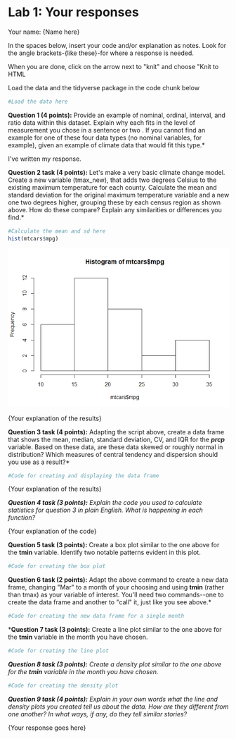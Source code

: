 Lab 1: Your responses
================

Your name: {Name here}

In the spaces below, insert your code and/or explanation as notes. Look for the angle brackets-{like these}-for where a response is needed.

When you are done, click on the arrow next to "knit" and choose "Knit to HTML

Load the data and the tidyverse package in the code chunk below

``` r
#Load the data here
```

**Question 1 (4 points):** Provide an example of nominal, ordinal, interval, and ratio data within this dataset. Explain why each fits in the level of measurement you chose in a sentence or two . If you cannot find an example for one of these four data types (no nominal variables, for example), given an example of climate data that would fit this type.\*

I've written my response.

**Question 2 task (4 points):** Let's make a very basic climate change model. Create a new variable (tmax\_new), that adds two degrees Celsius to the existing maximum temperature for each county. Calculate the mean and standard deviation for the original maximum temperature variable and a new one two degrees higher, grouping these by each census region as shown above. How do these compare? Explain any similarities or differences you find.\*

``` r
#Calculate the mean and sd here
hist(mtcars$mpg)
```

![](Lab1_Response_template_files/figure-markdown_github/question2-1.png)

{Your explanation of the results}

**Question 3 task (4 points):** Adapting the script above, create a data frame that shows the mean, median, standard deviation, CV, and IQR for the ***prcp*** variable. Based on these data, are these data skewed or roughly normal in distribution? Which measures of central tendency and dispersion should you use as a result?\*

``` r
#Code for creating and displaying the data frame
```

{Your explanation of the results}

***Question 4 task (3 points):** Explain the code you used to calculate statistics for question 3 in plain English. What is happening in each function?*

{Your explanation of the code}

**Question 5 task (3 points):** Create a box plot similar to the one above for the **tmin** variable. Identify two notable patterns evident in this plot.

``` r
#Code for creating the box plot
```

**Question 6 task (2 points):** Adapt the above command to create a new data frame, changing "Mar" to a month of your choosing and using **tmin** (rather than tmax) as your variable of interest. You'll need two commands--one to create the data frame and another to "call" it, just like you see above.\*

``` r
#Code for creating the new data frame for a single month
```

\***Question 7 task (3 points):** Create a line plot similar to the one above for the **tmin** variable in the month you have chosen.

``` r
#Code for creating the line plot
```

***Question 8 task (3 points):** Create a density plot similar to the one above for the **tmin** variable in the month you have chosen.*

``` r
#Code for creating the density plot
```

***Question 9 task (4 points):** Explain in your own words what the line and density plots you created tell us about the data. How are they different from one another? In what ways, if any, do they tell similar stories?*

{Your response goes here}

